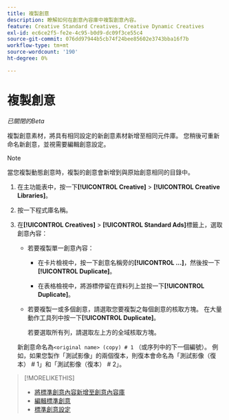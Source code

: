 ```yaml
---
title: 複製創意
description: 瞭解如何在創意內容庫中複製創意內容。
feature: Creative Standard Creatives, Creative Dynamic Creatives
exl-id: ec6ce2f5-fe2e-4c95-b0d9-dc09f3ce55c4
source-git-commit: 076dd97944b5cb74f24bee85602e3743bba16f7b
workflow-type: tm+mt
source-wordcount: '190'
ht-degree: 0%

---
```


# 複製創意

*已關閉的Beta*

複製創意素材，將具有相同設定的新創意素材新增至相同元件庫。 您稍後可重新命名新創意，並視需要編輯創意設定。

>[!NOTE]
>
>當您複製動態創意時，複製的創意會新增到與原始創意相同的目錄中。

1. 在主功能表中，按一下&#x200B;**[!UICONTROL Creative]** > **[!UICONTROL Creative Libraries]**。

1. 按一下程式庫名稱。

1. 在&#x200B;**[!UICONTROL Creatives]** > **[!UICONTROL Standard Ads]**&#x200B;標籤上，選取創意內容：

   * 若要複製單一創意內容：

      * 在卡片檢視中，按一下創意名稱旁的&#x200B;**[!UICONTROL ...]**，然後按一下&#x200B;**[!UICONTROL Duplicate]**。

      * 在表格檢視中，將游標停留在資料列上並按一下&#x200B;**[!UICONTROL Duplicate]**。

   * 若要複製一或多個創意，請選取您要複製之每個創意的核取方塊。 在大量動作工具列中按一下&#x200B;**[!UICONTROL Duplicate]**。

     若要選取所有列，請選取左上方的全域核取方塊。

   新創意命名為`<original name> (copy) # 1` （或序列中的下一個編號）。 例如，如果您製作「測試影像」的兩個復本，則復本會命名為「測試影像（復本） # 1」和「測試影像（復本） # 2」。

<!-- Add to TOC later when this feature is available to users:

>* [Edit dynamic creatives](creative-edit-dynamic.md)
>* [Dynamic ad settings](creative-settings-dynamic.md)
-->

>[!MORELIKETHIS]
>
>* [將標準創意內容新增至創意內容庫](creative-add-standard.md)
>* [編輯標準創意](creative-edit-standard.md)
>* [標準創意設定](creative-settings-standard.md)
